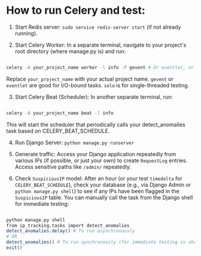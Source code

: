 # How to run Celery and test:
1. Start Redis server: `sudo service redis-server start` (if not already running).

2. Start Celery Worker: In a separate terminal, navigate to your project's root directory (where manage.py is) and run:

```Bash

celery -A your_project_name worker -l info -P gevent # Or eventlet, or solo for simple testing
```

Replace `your_project_name` with your actual project name. `gevent` or `eventlet` are good for I/O-bound tasks. `solo` is for single-threaded testing.

3. Start Celery Beat (Scheduler): In another separate terminal, run:

```Bash

celery -A your_project_name beat -l info
```
This will start the scheduler that periodically calls your detect_anomalies task based on CELERY_BEAT_SCHEDULE.

4. Run Django Server: `python manage.py runserver`

5. Generate traffic: Access your Django application repeatedly from various IPs (if possible, or just your own) to create `RequestLog` entries. Access sensitive paths like `/admin/` repeatedly.

6. Check `SuspiciousIP` model: After an hour (or your test `timedelta` for `CELERY_BEAT_SCHEDULE`), check your database (e.g., via Django Admin or `python manage.py shell`) to see if any IPs have been flagged in the `SuspiciousIP` table. You can manually call the task from the Django shell for immediate testing:

```Bash

python manage.py shell
from ip_tracking.tasks import detect_anomalies
detect_anomalies.delay() # To run asynchronously
# OR
detect_anomalies() # To run synchronously (for immediate testing in shell)
exit()
```